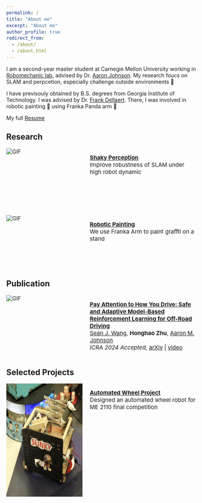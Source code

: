 ```yaml
---
permalink: /
title: "About me"
excerpt: "About me"
author_profile: true
redirect_from: 
  - /about/
  - /about.html
---
```


I am a second-year master student at Carnegie Mellon University working in [Robomechanic lab](https://www.cmu.edu/me/robomechanicslab/), advised by Dr. [Aaron Johnson](https://www.andrew.cmu.edu/user/amj1/). My research foucs on SLAM and perpcetion, especially challenge outside environments 🤖 

I have previsouly obtained by B.S. degrees from Georgia Institute of Technology. I was advised by Dr. [Frank Dellaert](https://dellaert.github.io/). There, I was involved in robotic painting 🎨 using Franka Panda arm 🦾 

My full [Resume](https://adrienzhh.github.io/honghao/files/CV-2.pdf)

## Research

<div style="display: flex; flex-direction: row;">
    <img src="images/shakeyPerception.gif" alt="GIF" style="width: 40%;height: 160px;" />
    <div style="flex: 1; padding-left: 20px;">
        <p style="font-size: 15px;">
            <a href="https://adrienzhh.github.io/honghao/shakyPerception/"><b>Shaky Perception</b></a><br>
            Improve robustness of SLAM under high robot dynamic
        </p>
    </div>
</div>
<br>
<div style="display: flex; flex-direction: row;">
    <img src="images/robotic_paint_2.gif" alt="GIF" style="width: 40%;height: 140px;" />
    <div style="flex: 1; padding-left: 20px;">
        <p style="font-size: 15px;">
            <a href="https://adrienzhh.github.io/honghao/roboticPaint/"><b>Robotic Painting</b></a><br>
            We use Franka Arm to paint graffti on a stand 
        </p>
    </div>
</div>
 
## Publication
<div style="display: flex; flex-direction: row;">
    <img src="images/icra_2024_for_website.gif" alt="GIF" style="width: 40%;height: 120px;"  />
    <div style="flex: 1; padding-left: 20px;">
        <p style="font-size: 15px;">
            <a href="https://adrienzhh.github.io/honghao/payAttentionDrift/"><b>Pay Attention to How You Drive: Safe and Adaptive Model-Based Reinforcement Learning for Off-Road Driving</b></a><br>
            <a href="https://seanjwang.github.io/#home">Sean J. Wang</a>, <b>Honghao Zhu</b>, <a href="https://www.andrew.cmu.edu/user/amj1/">Aaron M. Johnson</a><br>
            <i>ICRA 2024 Accepted, </i>
            <a href="https://arxiv.org/pdf/2310.08674.pdf">arXiv</a> | <a href="https://drive.google.com/file/d/1ReCrDkmMHNnkCNejk8AkMynjPOcO2UWN/view?usp=sharing">video</a>
        </p>
    </div>
</div>

## Selected Projects

<div style="display: flex; flex-direction: row;">
    <img src="images/wheel_6.jpg" style="width: 40%;height: 300px;" />
    <div style="flex: 1; padding-left: 20px;">
        <p style="font-size: 15px;">
            <a href="https://adrienzhh.github.io/honghao/automatedWheel/"><b>Automated Wheel Project</b></a><br>
            Designed an automated wheel robot for ME 2110 final competition 
        </p>
    </div>
</div>






